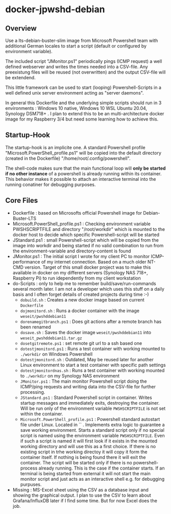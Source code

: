# docker-jpwshd-debian

## Overview

Use a lts-debian-buster-slim image from Microsoft Powershell team with additional German locales to start a script (default or configured by environment variable).

The included script "JMonitor.ps1" periodically pings (ICMP request) a well defined webserver and writes the times needed into a CSV-file. Any preexistung files will be reused (not overwritten) and the output CSV-file will be extendend.

This little framework can be used to start (looping) Powershell-Scripts in a well defined unix server environment acting as "server daemons".

In general this Dockerfile and the underlying simple scripts should run in 3 environments : Windows 10 native, Windows 10 WSL Ubuntu 20.04, Synology DSM718+ . I plan to extend this to be an multi-architecture docker image for my Raspberry 3/4 but need some learning how to achieve this.

## Startup-Hook

The startup-hook is an implicite one. A standard Powershell profile "Microsoft.PowerShell_profile.ps1" will be copied into the default directory (created in the Dockerfile) "/home/root/.config/powershell".

The shell-code makes sure that the main functional loop will **only be started if no other instance** of a powershell is already running within its container. This behavior makes it possible to attach an interactive terminal into the running conatiner for debugging purposes.

## Core Files

* Dockerfile : based on Microsofts official Powershell image for Debian-Buster-LTS
* Microsoft.PowerShell_profile.ps1 : Checking environment variable PWSHSCRIPTFILE and directory "/root/workdir" which is mounted to the docker host to decide which specific Powershell-script will be started
* JStandard.ps1 : small Powershell-script which will be copied from the image into workdir and being started if no valid combination to run from the environment-variable and directory-content is found
* JMonitor.ps1 : The initial script I wrote for my client PC to monitor ICMP-performance of my internet connection. Based on a much older NT-CMD version. Target of this small docker project was to make this available in docker on my different servers (Synology NAS 718+, Raspberry Pi) to run idependently from my client workstation
* do-Scripts : only to help me to remember build/save/run-commands several month later. I am not a developer which uses this stuff on a daily basis and I often forget details of created projects during time :-)
  * `dobuild.sh` : Creates a new docker image based on current `Dockerfile`
  * `dojmonitord.sh` : Runs a docker container with the image `weseit/pwshddebian11`
  * `dorenamegitbranch.ps1` : Does git actions after a remote branch has been renamed
  * `dosave.sh` : Saves the docker image `weseit/pwshddebian11` into `weseit_pwshddebian11.tar.gz`
  * `dosetgitremote.ps1` : set remote git url to a ssh based one
  * `dotestjmonitord.ps1` : Runs a test container with working mounted to `./workdir` on Windows Powershell
  * `dotestjmonitord.sh` : Outdated, May be reused later for another Linux environment to start a test container with specific path settings
  * `dotestjmonitordnas.sh` : Runs a test container with working mounted to `./workdir` on my Synology NAS environment
  * `JMonitor.ps1` : The main monitor Powershell script doing the ICMP/ping requests and writing data into the CSV-file for further processing.
  * `JStandard.ps1` : Standard Powershell script in container. Writes startup messages and immediately exits, destroying the container. Will be run only of the environment variable `PWSHSCRIPTFILE` is not set within the container.
  * `Microsoft.PowerShell_profile.ps1` : Powershell standard autostart file under Linux. Located in `` . Implements extra logic to guarantee a save working environment. Starts a standard script only if no special script is named using the environment variable `PWSHSCRIPTFILE`. Even if such a script is named it will first look if it exists in the mounted working directory and will use this as a first choice. If there is no existing script in trhe working directoy it will copy it form the container itself. If nothing is being found there it will exit the container. The script will be started only if there is no powershell-process already running. This is the case if the container starts. If an terminal is being started from external it will not start the main monitor script and just acts as an interactive shell e.g. for debugging purpuses.
* Missing : MS-Excel sheet using the CSV as a database input and showing the graphical output. I plan to use the CSV to learn about Grafana/InfluxDB later if I find some time. But for now Excel does the job.
